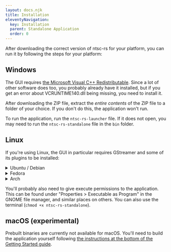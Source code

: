 ```yaml
---
layout: docs.njk
title: Installation
eleventyNavigation:
  key: Installation
  parent: Standalone Application
  order: 0
---
```


After downloading the correct version of ntsc-rs for your platform, you can run it by following the steps for your platform:

<h2 id="installation-windows">Windows</h2>

The GUI requires <a href="https://learn.microsoft.com/en-US/cpp/windows/latest-supported-vc-redist?view=msvc-170#visual-studio-2015-2017-2019-and-2022">the Microsoft Visual C++ Redistributable</a>. Since a lot of other software does too, you probably already have it installed, but if you get an error about VCRUNTIME140.dll being missing, you need to install it.

After downloading the ZIP file, extract the <em>entire contents</em> of the ZIP file to a folder of your choice. If you don't do this, the application won't run.

To run the application, run the `ntsc-rs-launcher` file. If it does not open, you may need to run the `ntsc-rs-standalone` file in the `bin` folder.

<h2 id="installation-linux">Linux</h2>

If you're using Linux, the GUI in particular requires GStreamer and some of its plugins to be installed:

<details>
<summary>Ubuntu / Debian</summary>

```bash
$ sudo apt-get install libgstreamer1.0 gstreamer1.0-plugins-base gstreamer1.0-plugins-good gstreamer1.0-plugins-bad gstreamer1.0-plugins-ugly gstreamer1.0-libav gstreamer1.0-alsa
```
</details>

<details>
<summary>Fedora</summary>

In order to decode and encode H.264 video, you'll need packages from the [RPM Fusion "free" repository](https://rpmfusion.org/Configuration).

After enabling the RPM Fusion "free" repository:

```bash
$ sudo dnf install gstreamer1 gstreamer1-plugins-base gstreamer1-plugins-good gstreamer1-plugins-bad-free gstreamer1-plugins-bad-freeworld gstreamer1-plugins-ugly gstreamer1-plugin-libav libavcodec-freeworld
```
</details>

<details>
<summary>Arch</summary>

```bash
$ sudo pacman -S gstreamer gst-libav gst-plugins-bad gst-plugins-base gst-plugins-good gst-plugins-ugly
```
</details>

You'll probably also need to give execute permissions to the application. This can be found under "Properties > Executable as Program" in the GNOME file manager, and similar places on others. You can also use the terminal (`chmod +x ntsc-rs-standalone`).

<h2 id="installation-macos">macOS (experimental)</h2>

Prebuilt binaries are currently not available for macOS. You'll need to build the application yourself following [the instructions at the bottom of the Getting Started guide](../getting-started).
